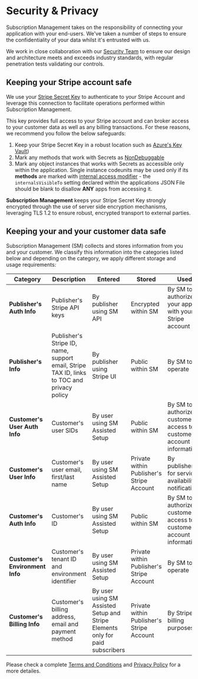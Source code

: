 # Security & Privacy
Subscription Management takes on the responsibility of connecting your application with your end-users. We've taken a number of steps to ensure the confidentiality of your data whilst it's entrusted with us.

We work in close collaboration with our [Security Team](https://theta.co.nz/cyber) to ensure our design and architecture meets and exceeds industry standards, with regular penetration tests validating our controls.

## Keeping your Stripe account safe
We use your [Stripe Secret Key](https://stripe.com/docs/keys#safe-keys) to authenticate to your Stripe Account and leverage this connection to facilitate  operations performed within Subscription Management.

This key provides full access to your Stripe account and can broker access to your customer data as well as any billing transactions. For these reasons, we recommend you follow the below safeguards:
1. Keep your Stripe Secret Key in a robust location such as [Azure's Key Vault](https://docs.microsoft.com/en-us/dynamics365/business-central/dev-itpro/developer/devenv-app-key-vault)) 
2. Mark any methods that work with Secrets as [NonDebuggable](https://docs.microsoft.com/en-us/dynamics365/business-central/dev-itpro/developer/methods/devenv-nondebuggable-attribute)
3. Mark any object instances that works with Secrets as accessible only within the application. Single instance codeunits may be used only if its **methods** are marked with [internal access modifier](https://docs.microsoft.com/en-us/dynamics365/business-central/dev-itpro/developer/devenv-using-access-modifiers) - the `internalsVisibleTo` setting declared within the applications JSON File should be blank to disallow **ANY** apps from accessing it.

**Subscription Management** keeps your Stripe Secret Key strongly encrypted through the use of server side encryption mechanisms, leveraging TLS 1.2 to ensure robust, encrypted transport to external parties.
## Keeping your and your customer data safe

Subscription Management (SM) collects and stores information from you and your customer. We classify this information into the categories listed below and depending on the category, we apply different storage and usage requirements:

Category | Description | Entered | Stored | Used 
-------- | ----------- | ------- | ------ | ----
**Publisher's Auth Info** | Publisher's Stripe API keys | By publisher using SM API | Encrypted within SM | By SM to authorize your app with your Stripe account
**Publisher's Info** | Publisher's Stripe ID, name, support email, Stripe TAX ID, links to TOC and privacy policy | By publisher using Stripe UI | Public within SM | By SM to operate
**Customer's User Auth Info** | Customer's user SIDs | By user using SM Assisted Setup | Public within SM | By SM to authorize customer access to customer's account information
**Customer's User Info** | Customer's user email, first/last name | By user using SM Assisted Setup | Private within Publisher's Stripe Account | By publisher for service availability notifications
**Customer's Auth Info** | Customer's ID | By user using SM Assisted Setup | Public within SM | By SM to authorize customer access to customer's account information
**Customer's Environment Info** | Customer's tenant ID and environment identifier | By user using SM Assisted Setup | Private within Publisher's Stripe Account | By SM to operate
**Customer's Billing Info** | Customer's billing address, email and payment method | By user using SM Assisted Setup and Stripe Elements only for paid subscribers | Private within Publisher's Stripe Account | By Stripe to billing purposes

Please check a complete [Terms and Conditions](https://www.theta.co.nz/media/3805/terms-and-conditions-for-appsource-apps-for-business-central.pdf) and [Privacy Policy](https://www.theta.co.nz/contact-us/privacy-policy/) for a more detailes.
